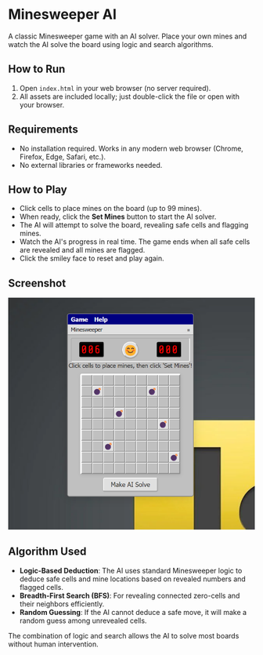 # Minesweeper AI

A classic Minesweeper game with an AI solver. Place your own mines and watch the AI solve the board using logic and search algorithms.

## How to Run
1. Open `index.html` in your web browser (no server required).
2. All assets are included locally; just double-click the file or open with your browser.

## Requirements
- No installation required. Works in any modern web browser (Chrome, Firefox, Edge, Safari, etc.).
- No external libraries or frameworks needed.

## How to Play
- Click cells to place mines on the board (up to 99 mines).
- When ready, click the **Set Mines** button to start the AI solver.
- The AI will attempt to solve the board, revealing safe cells and flagging mines.
- Watch the AI's progress in real time. The game ends when all safe cells are revealed and all mines are flagged.
- Click the smiley face to reset and play again.

## Screenshot
![Game Screenshot](public/Game%20Screenshot.png)

## Algorithm Used
- **Logic-Based Deduction**: The AI uses standard Minesweeper logic to deduce safe cells and mine locations based on revealed numbers and flagged cells.
- **Breadth-First Search (BFS)**: For revealing connected zero-cells and their neighbors efficiently.
- **Random Guessing**: If the AI cannot deduce a safe move, it will make a random guess among unrevealed cells.

The combination of logic and search allows the AI to solve most boards without human intervention. 